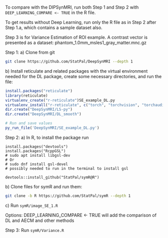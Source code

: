 To compare with the DIPSynMRI, run both Step 1 and Step 2 
with `DEEP_LEARNING_COMPARE <- TRUE` in the R file. 

To get results without Deep Learning, run only the R file 
as in Step 2 after Step 1.a, which contains a sample dataset also.

Step 3 is for Variance Estimation of ROI example. 
A contrast vector is presented as a dataset: 
phantom_1.0mm_msles1_gray_matter.mnc.gz


Step 1:
a) Clone from git
```sh
git clone https://github.com/StatPal/DeepSynMRI --depth 1
```

b) Install reticulate and related packages with the virtual environment needed for the DL package, create some necessary directories, and run the file:

```R
install.packages("reticulate")
library(reticulate)
virtualenv_create("r-reticulate")SE_example_DL.py
virtualenv_install("r-reticulate", c("torch", "torchvision", "torchaudio", "matplotlib", "scikit-image", "pandas", "joblib", "nibabel"))
dir.create("DeepSynMRI/LS-py")
dir.create("DeepSynMRI/DL_smooth")

# Run and save values
py_run_file('DeepSynMRI/SE_example_DL.py')
```


Step 2: 
a) In R, to install the package run
```{R}
install.packages("devtools")
install.packages("RcppGSL") 
# sudo apt install libgsl-dev
# Or
# sudo dnf install gsl-devel
# possibly needed to run in the terminal to install gsl

devtools::install_github("StatPal/symR@R")
```

b) Clone files for symR and run them: 
```sh
git clone -b R https://github.com/StatPal/symR --depth 1
```

c) Run `symR/image_SE_1.R` 

Options: DEEP_LEARNING_COMPARE <- TRUE will add the comparison of DL and AECM and other methods

Step 3: Run `symR/Variance.R`

